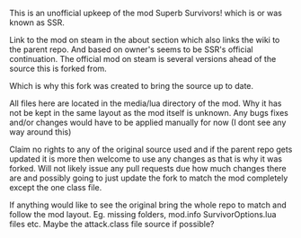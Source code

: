   This is an unofficial upkeep of the mod Superb Survivors! which is or was known as SSR.
  
  Link to the mod on steam in the about section which also links the wiki to the parent repo.
And based on owner's seems to be SSR's official continuation.  The official mod on steam is several versions
ahead of the source this is forked from.
  
  Which is why this fork was created to bring the source up to date.

  All files here are located in the media/lua directory of the mod.  Why it has not be kept in the
same layout as the mod itself is unknown.  Any bugs fixes and/or changes would have to
be applied manually for now (I dont see any way around this)

  Claim no rights to any of the original source used and if the parent repo gets updated
it is more then welcome to use any changes as that is why it was forked.  Will not likely issue any pull
requests due how much changes there are and possibly going to just update the fork to match the mod
completely except the one class file.

  If anything would like to see the original bring the whole repo to match and follow the mod layout.
Eg. missing folders, mod.info SurvivorOptions.lua files etc. Maybe the attack.class file source if possible?
